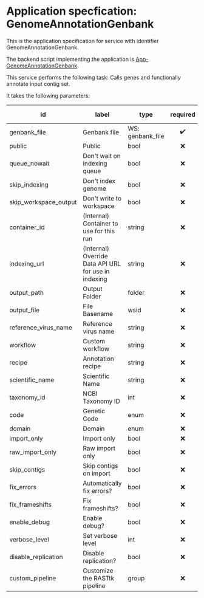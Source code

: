 
# Application specfication: GenomeAnnotationGenbank

This is the application specification for service with identifier GenomeAnnotationGenbank.

The backend script implementing the application is [App-GenomeAnnotationGenbank](service-scripts/App-GenomeAnnotationGenbank.pm).

This service performs the following task:   Calls genes and functionally annotate input contig set.

It takes the following parameters:

| id | label | type | required | default value |
| -- | ----- | ---- | :------: | ------------ |
| genbank_file | Genbank file | WS: genbank_file  | :heavy_check_mark: |  |
| public | Public | bool  | :x: | 0 |
| queue_nowait | Don't wait on indexing queue | bool  | :x: | 0 |
| skip_indexing | Don't index genome | bool  | :x: | 0 |
| skip_workspace_output | Don't write to workspace | bool  | :x: | 0 |
| container_id | (Internal) Container to use for this run | string  | :x: |  |
| indexing_url | (Internal) Override Data API URL for use in indexing | string  | :x: |  |
| output_path | Output Folder | folder  | :x: |  |
| output_file | File Basename | wsid  | :x: |  |
| reference_virus_name | Reference virus name | string  | :x: |  |
| workflow | Custom workflow | string  | :x: |  |
| recipe | Annotation recipe | string  | :x: |  |
| scientific_name | Scientific Name | string  | :x: |  |
| taxonomy_id | NCBI Taxonomy ID | int  | :x: |  |
| code | Genetic Code | enum  | :x: |  |
| domain | Domain | enum  | :x: | Bacteria |
| import_only | Import only | bool  | :x: |  |
| raw_import_only | Raw import only | bool  | :x: |  |
| skip_contigs | Skip contigs on import | bool  | :x: |  |
| fix_errors | Automatically fix errors? | bool  | :x: |  |
| fix_frameshifts | Fix frameshifts? | bool  | :x: |  |
| enable_debug | Enable debug? | bool  | :x: |  |
| verbose_level | Set verbose level | int  | :x: |  |
| disable_replication | Disable replication? | bool  | :x: |  |
| custom_pipeline | Customize the RASTtk pipeline | group  | :x: |  |

